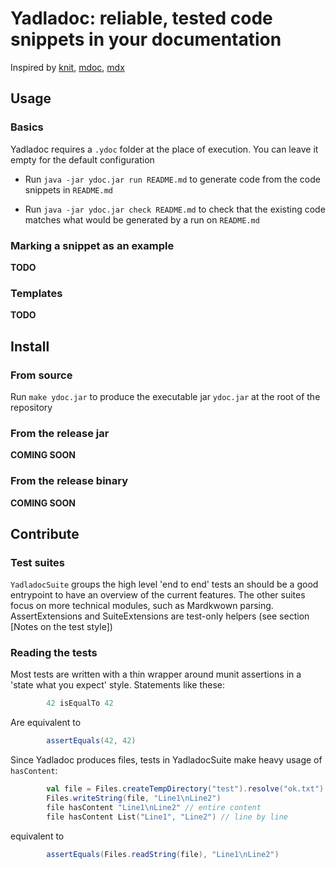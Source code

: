 # Yadladoc: reliable, tested code snippets in your documentation
Inspired by [knit](https://github.com/Kotlin/kotlinx-knit), [mdoc](https://github.com/scalameta/mdoc), [mdx](https://github.com/realworldocaml/mdx) 

## Usage
### Basics
Yadladoc requires a `.ydoc` folder at the place of execution. You can leave it empty for the default configuration

- Run `java -jar ydoc.jar run README.md` to generate code from the code snippets in `README.md`

- Run `java -jar ydoc.jar check README.md` to check that the existing code matches what would be generated by a run on `README.md`

### Marking a snippet as an example
**TODO**

### Templates
**TODO**

## Install
### From source
Run `make ydoc.jar` to produce the executable jar `ydoc.jar` at the root of the repository

### From the release jar
**COMING SOON**
### From the release binary
**COMING SOON**

## Contribute
### Test suites
`YadladocSuite` groups the high level 'end to end' tests an should be a good entrypoint to have an overview of the current features. The other suites focus on more technical modules, such as Mardkwown parsing. AssertExtensions and SuiteExtensions are test-only helpers (see section [Notes on the test style])

### Reading the tests
Most tests are written with a thin wrapper around munit assertions in a 'state what you expect' style.
Statements like these:
```scala ydoc.example=yadladoc/test/src/nyub/yadladoc/examples/assertions ydoc.prefix=test
        42 isEqualTo 42
```
Are equivalent to
```scala ydoc.example=yadladoc/test/src/nyub/yadladoc/examples/assertions
        assertEquals(42, 42)
```

Since Yadladoc produces files, tests in YadladocSuite make heavy usage of `hasContent`:
```scala ydoc.example=yadladoc/test/src/nyub/yadladoc/examples/assertions ydoc.prefix=test
        val file = Files.createTempDirectory("test").resolve("ok.txt")
        Files.writeString(file, "Line1\nLine2")
        file hasContent "Line1\nLine2" // entire content
        file hasContent List("Line1", "Line2") // line by line
```
equivalent to
```scala ydoc.example=yadladoc/test/src/nyub/yadladoc/examples/assertions
        assertEquals(Files.readString(file), "Line1\nLine2")
```
